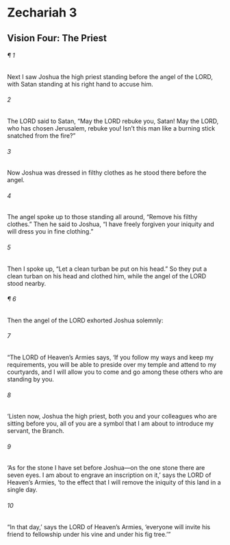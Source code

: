 # Zechariah 3
## Vision Four: The Priest
###### ¶ 1
Next I saw Joshua the high priest standing before the angel of the LORD, with Satan standing at his right hand to accuse him.
###### 2
The LORD said to Satan, “May the LORD rebuke you, Satan! May the LORD, who has chosen Jerusalem, rebuke you! Isn’t this man like a burning stick snatched from the fire?”
###### 3
Now Joshua was dressed in filthy clothes as he stood there before the angel.
###### 4
The angel spoke up to those standing all around, “Remove his filthy clothes.” Then he said to Joshua, “I have freely forgiven your iniquity and will dress you in fine clothing.”
###### 5
Then I spoke up, “Let a clean turban be put on his head.” So they put a clean turban on his head and clothed him, while the angel of the LORD stood nearby.
###### ¶ 6
Then the angel of the LORD exhorted Joshua solemnly:
###### 7
“The LORD of Heaven’s Armies says, ‘If you follow my ways and keep my requirements, you will be able to preside over my temple and attend to my courtyards, and I will allow you to come and go among these others who are standing by you.
###### 8
‘Listen now, Joshua the high priest, both you and your colleagues who are sitting before you, all of you are a symbol that I am about to introduce my servant, the Branch.
###### 9
‘As for the stone I have set before Joshua—on the one stone there are seven eyes. I am about to engrave an inscription on it,’ says the LORD of Heaven’s Armies, ‘to the effect that I will remove the iniquity of this land in a single day.
###### 10
“In that day,’ says the LORD of Heaven’s Armies, ‘everyone will invite his friend to fellowship under his vine and under his fig tree.’”
